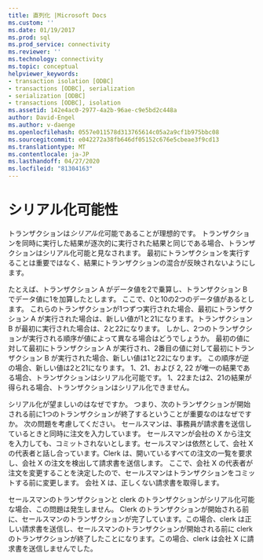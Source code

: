 ```yaml
---
title: 直列化 |Microsoft Docs
ms.custom: ''
ms.date: 01/19/2017
ms.prod: sql
ms.prod_service: connectivity
ms.reviewer: ''
ms.technology: connectivity
ms.topic: conceptual
helpviewer_keywords:
- transaction isolation [ODBC]
- transactions [ODBC], serialization
- serialization [ODBC]
- transactions [ODBC], isolation
ms.assetid: 142e4ac0-2977-4a2b-96ae-c9e5bd2c448a
author: David-Engel
ms.author: v-daenge
ms.openlocfilehash: 0557e011578d313765614c05a2a9cf1b975bbc08
ms.sourcegitcommit: e042272a38fb646df05152c676e5cbeae3f9cd13
ms.translationtype: MT
ms.contentlocale: ja-JP
ms.lasthandoff: 04/27/2020
ms.locfileid: "81304163"
---
```

# <a name="serializability"></a>シリアル化可能性
トランザクションは*シリアル化*可能であることが理想的です。 トランザクションを同時に実行した結果が逐次的に実行された結果と同じである場合、トランザクションはシリアル化可能と見なされます。 最初にトランザクションを実行することは重要ではなく、結果にトランザクションの混合が反映されないようにします。  
  
 たとえば、トランザクション A がデータ値を2で乗算し、トランザクション B でデータ値に1を加算したとします。 ここで、0と10の2つのデータ値があるとします。 これらのトランザクションが1つずつ実行された場合、最初にトランザクション A が実行された場合は、新しい値が1と21になります。トランザクション B が最初に実行された場合は、2と22になります。 しかし、2つのトランザクションが実行される順序が値によって異なる場合はどうでしょうか。 最初の値に対して最初にトランザクション A が実行され、2番目の値に対して最初にトランザクション B が実行された場合、新しい値は1と22になります。 この順序が逆の場合、新しい値は2と21になります。 1、21、および 2, 22 が唯一の結果である場合、トランザクションはシリアル化可能です。 1、22または2、21の結果が得られる場合、トランザクションはシリアル化できません。  
  
 シリアル化が望ましいのはなぜですか。 つまり、次のトランザクションが開始される前に1つのトランザクションが終了するということが重要なのはなぜですか。 次の問題を考慮してください。 セールスマンは、事務員が請求書を送信しているときと同時に注文を入力しています。 セールスマンが会社の X から注文を入力しても、コミットされないとします。セールスマンは依然として、会社 X の代表者と話し合っています。Clerk は、開いているすべての注文の一覧を要求し、会社 X の注文を検出して請求書を送信します。 ここで、会社 X の代表者が注文を変更することを決定したので、セールスマンはトランザクションをコミットする前に変更します。 会社 X は、正しくない請求書を取得します。  
  
 セールスマンのトランザクションと clerk のトランザクションがシリアル化可能な場合、この問題は発生しません。 Clerk のトランザクションが開始される前に、セールスマンのトランザクションが完了しています。この場合、clerk は正しい請求書を送信し、セールスマンのトランザクションが開始される前に clerk のトランザクションが終了したことになります。この場合、clerk は会社 X に請求書を送信しませんでした。

